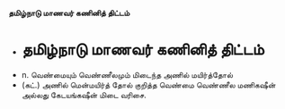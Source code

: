 **தமிழ்நாடு மாணவர் கணினித் திட்டம்**
- # தமிழ்நாடு மாணவர் கணினித் திட்டம்
- n. வெண்மையும் வெண்ணீலமும் மிடைந்த அணில் மயிர்த்தோல்
- (கட்.) அணில் மென்மயிர்த் தோல் குறித்த வெண்மை வெண்ணீல மணிகஷீன் அல்லது கேடயங்கஷீன் மிடை வரிசை.

